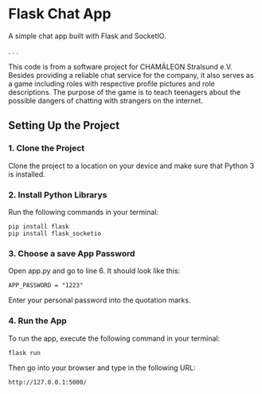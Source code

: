 # Flask Chat App
A simple chat app built with Flask and SocketIO.

. . .

This code is from a software project for CHAMÄLEON Stralsund e.V.
Besides providing a reliable chat service for the company, it also serves as a game including roles with respective profile pictures and 
role descriptions. 
The purpose of the game is to teach teenagers about the possible dangers of chatting with strangers on the internet.

## Setting Up the Project
### 1. Clone the Project
Clone the project to a location on your device and make sure that Python 3 is installed.
### 2. Install Python Librarys
Run the following commands in your terminal:
```
pip install flask
pip install flask_socketio
```
### 3. Choose a save App Password
Open app.py and go to line 6. It should look like this:
```
APP_PASSWORD = "1223"
```
Enter your personal password into the quotation marks.
### 4. Run the App
To run the app, execute the following command in your terminal:
```
flask run
```
Then go into your browser and type in the following URL:
```
http://127.0.0.1:5000/
```
